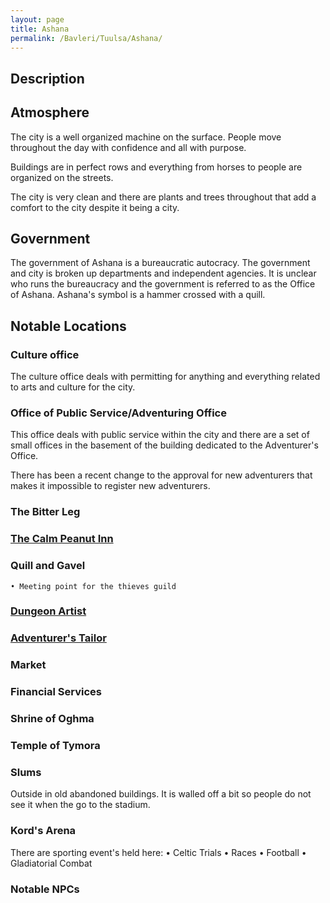 ```yaml
---
layout: page
title: Ashana
permalink: /Bavleri/Tuulsa/Ashana/
---
```


## Description

## Atmosphere
The city is a well organized machine on the surface. People move throughout the day with confidence and all with purpose.

Buildings are in perfect rows and everything from horses to people are organized on the streets.

The city is very clean and there are plants and trees throughout that add a comfort to the city despite it being a city.

## Government
The government of Ashana is a bureaucratic autocracy. The government and city is broken up departments and independent agencies. It is unclear who runs the bureaucracy and the government is referred to as the Office of Ashana. Ashana's symbol is a hammer crossed with a quill.

## Notable Locations

### Culture office
The culture office deals with permitting for anything and everything related to arts and culture for the city.

### Office of Public Service/Adventuring Office
This office deals with public service within the city and there are a set of small offices in the basement of the building dedicated to the Adventurer's Office.

There has been a recent change to the approval for new adventurers that makes it impossible to register new adventurers.

### The Bitter Leg

### [The Calm Peanut Inn](TheCalmPeanut)

### Quill and Gavel
	• Meeting point for the thieves guild

### [Dungeon Artist](DungeonArtist/DungeonArtist)

### [Adventurer's Tailor](AdventurersTailor/AdventurersTailor)

### Market

### Financial Services

### Shrine of Oghma

### Temple of Tymora

### Slums
Outside in old abandoned buildings.
It is walled off a bit so people do not see it when the go to the stadium.

### Kord's Arena
There are sporting event's held here:
	• Celtic Trials
	• Races
	• Football
	• Gladiatorial Combat

### Notable NPCs
